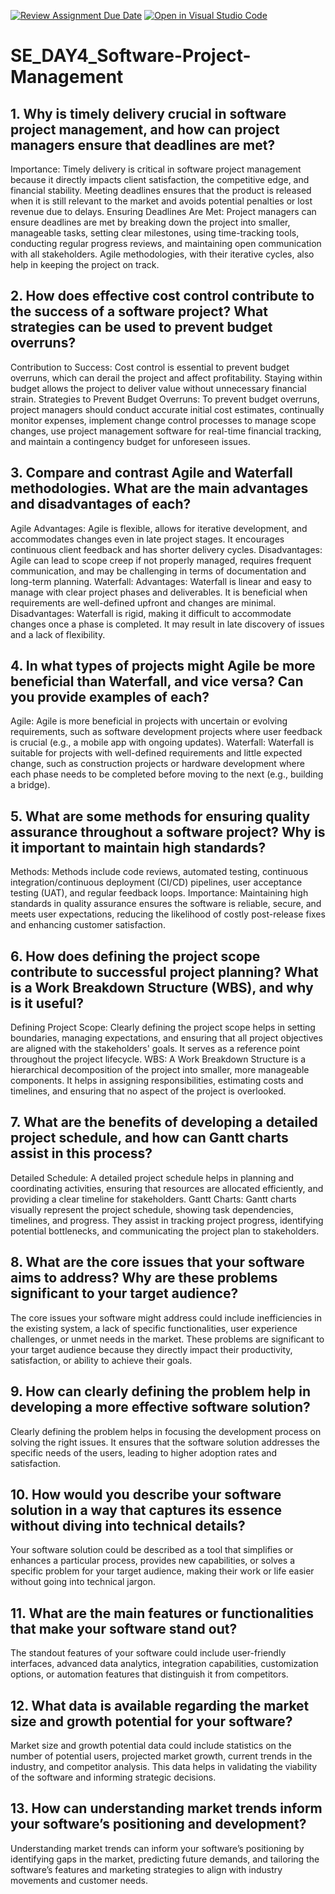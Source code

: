 [![Review Assignment Due Date](https://classroom.github.com/assets/deadline-readme-button-22041afd0340ce965d47ae6ef1cefeee28c7c493a6346c4f15d667ab976d596c.svg)](https://classroom.github.com/a/9pw6JKcu)
[![Open in Visual Studio Code](https://classroom.github.com/assets/open-in-vscode-2e0aaae1b6195c2367325f4f02e2d04e9abb55f0b24a779b69b11b9e10269abc.svg)](https://classroom.github.com/online_ide?assignment_repo_id=15657224&assignment_repo_type=AssignmentRepo)
# SE_DAY4_Software-Project-Management
## 1. Why is timely delivery crucial in software project management, and how can project managers ensure that deadlines are met?
Importance: Timely delivery is critical in software project management because it directly impacts client satisfaction, the competitive edge, and financial stability. Meeting deadlines ensures that the product is released when it is still relevant to the market and avoids potential penalties or lost revenue due to delays.
Ensuring Deadlines Are Met: Project managers can ensure deadlines are met by breaking down the project into smaller, manageable tasks, setting clear milestones, using time-tracking tools, conducting regular progress reviews, and maintaining open communication with all stakeholders. Agile methodologies, with their iterative cycles, also help in keeping the project on track.
## 2. How does effective cost control contribute to the success of a software project? What strategies can be used to prevent budget overruns?
Contribution to Success: Cost control is essential to prevent budget overruns, which can derail the project and affect profitability. Staying within budget allows the project to deliver value without unnecessary financial strain.
Strategies to Prevent Budget Overruns: To prevent budget overruns, project managers should conduct accurate initial cost estimates, continually monitor expenses, implement change control processes to manage scope changes, use project management software for real-time financial tracking, and maintain a contingency budget for unforeseen issues.
## 3. Compare and contrast Agile and Waterfall methodologies. What are the main advantages and disadvantages of each?
Agile
Advantages: Agile is flexible, allows for iterative development, and accommodates changes even in late project stages. It encourages continuous client feedback and has shorter delivery cycles.
Disadvantages: Agile can lead to scope creep if not properly managed, requires frequent communication, and may be challenging in terms of documentation and long-term planning.
Waterfall:
Advantages: Waterfall is linear and easy to manage with clear project phases and deliverables. It is beneficial when requirements are well-defined upfront and changes are minimal.
Disadvantages: Waterfall is rigid, making it difficult to accommodate changes once a phase is completed. It may result in late discovery of issues and a lack of flexibility.
## 4. In what types of projects might Agile be more beneficial than Waterfall, and vice versa? Can you provide examples of each?
Agile: Agile is more beneficial in projects with uncertain or evolving requirements, such as software development projects where user feedback is crucial (e.g., a mobile app with ongoing updates).
Waterfall: Waterfall is suitable for projects with well-defined requirements and little expected change, such as construction projects or hardware development where each phase needs to be completed before moving to the next (e.g., building a bridge).
## 5. What are some methods for ensuring quality assurance throughout a software project? Why is it important to maintain high standards?
Methods: Methods include code reviews, automated testing, continuous integration/continuous deployment (CI/CD) pipelines, user acceptance testing (UAT), and regular feedback loops.
Importance: Maintaining high standards in quality assurance ensures the software is reliable, secure, and meets user expectations, reducing the likelihood of costly post-release fixes and enhancing customer satisfaction.
## 6. How does defining the project scope contribute to successful project planning? What is a Work Breakdown Structure (WBS), and why is it useful?
Defining Project Scope: Clearly defining the project scope helps in setting boundaries, managing expectations, and ensuring that all project objectives are aligned with the stakeholders' goals. It serves as a reference point throughout the project lifecycle.
WBS: A Work Breakdown Structure is a hierarchical decomposition of the project into smaller, more manageable components. It helps in assigning responsibilities, estimating costs and timelines, and ensuring that no aspect of the project is overlooked.
## 7. What are the benefits of developing a detailed project schedule, and how can Gantt charts assist in this process?
Detailed Schedule: A detailed project schedule helps in planning and coordinating activities, ensuring that resources are allocated efficiently, and providing a clear timeline for stakeholders.
Gantt Charts: Gantt charts visually represent the project schedule, showing task dependencies, timelines, and progress. They assist in tracking project progress, identifying potential bottlenecks, and communicating the project plan to stakeholders.
## 8. What are the core issues that your software aims to address? Why are these problems significant to your target audience?
The core issues your software might address could include inefficiencies in the existing system, a lack of specific functionalities, user experience challenges, or unmet needs in the market. These problems are significant to your target audience because they directly impact their productivity, satisfaction, or ability to achieve their goals.
## 9. How can clearly defining the problem help in developing a more effective software solution?
Clearly defining the problem helps in focusing the development process on solving the right issues. It ensures that the software solution addresses the specific needs of the users, leading to higher adoption rates and satisfaction.
## 10. How would you describe your software solution in a way that captures its essence without diving into technical details?
Your software solution could be described as a tool that simplifies or enhances a particular process, provides new capabilities, or solves a specific problem for your target audience, making their work or life easier without going into technical jargon.
## 11. What are the main features or functionalities that make your software stand out?
The standout features of your software could include user-friendly interfaces, advanced data analytics, integration capabilities, customization options, or automation features that distinguish it from competitors.
## 12. What data is available regarding the market size and growth potential for your software?
Market size and growth potential data could include statistics on the number of potential users, projected market growth, current trends in the industry, and competitor analysis. This data helps in validating the viability of the software and informing strategic decisions.
## 13. How can understanding market trends inform your software’s positioning and development?
Understanding market trends can inform your software’s positioning by identifying gaps in the market, predicting future demands, and tailoring the software’s features and marketing strategies to align with industry movements and customer needs.
